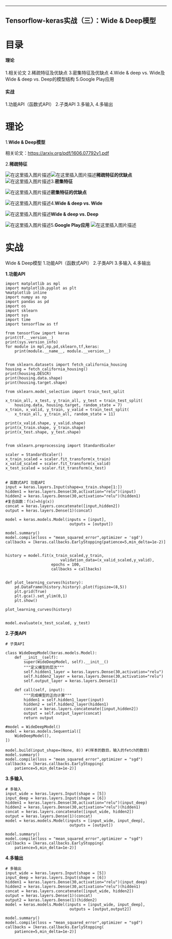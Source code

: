 ﻿---
Tensorflow-keras实战（三）：Wide & Deep模型
---



# 目录
#### 理论
1.相关论文
2.稀疏特征及优缺点
3.密集特征及优缺点
4.Wide & deep vs. Wide及Wide & deep vs. Deep的模型结构
5.Google Play应用
#### 实战
1.功能API（函数式API）
2.子类API
3.多输入
4.多输出

# 理论

1.**Wide & Deep模型**

相关论文：https://arxiv.org/pdf/1606.07792v1.pdf

2.**稀疏特征**

![在这里插入图片描述](https://img-blog.csdnimg.cn/20190905151748908.png?x-oss-process=image/watermark,type_ZmFuZ3poZW5naGVpdGk,shadow_10,text_aHR0cHM6Ly9ibG9nLmNzZG4ubmV0L1hCX3BsZWFzZQ==,size_16,color_FFFFFF,t_70)![在这里插入图片描述](https://img-blog.csdnimg.cn/20190905151859910.png)**稀疏特征的优缺点**
![在这里插入图片描述](https://img-blog.csdnimg.cn/20190905152133528.png?x-oss-process=image/watermark,type_ZmFuZ3poZW5naGVpdGk,shadow_10,text_aHR0cHM6Ly9ibG9nLmNzZG4ubmV0L1hCX3BsZWFzZQ==,size_16,color_FFFFFF,t_70)3.**密集特征**

![在这里插入图片描述](https://img-blog.csdnimg.cn/2019090515251034.png?x-oss-process=image/watermark,type_ZmFuZ3poZW5naGVpdGk,shadow_10,text_aHR0cHM6Ly9ibG9nLmNzZG4ubmV0L1hCX3BsZWFzZQ==,size_16,color_FFFFFF,t_70)**密集特征的优缺点**

![在这里插入图片描述](https://img-blog.csdnimg.cn/2019090515255813.png?x-oss-process=image/watermark,type_ZmFuZ3poZW5naGVpdGk,shadow_10,text_aHR0cHM6Ly9ibG9nLmNzZG4ubmV0L1hCX3BsZWFzZQ==,size_16,color_FFFFFF,t_70)4.**Wide & deep vs. Wide**

![在这里插入图片描述](https://img-blog.csdnimg.cn/2019090515290567.png?x-oss-process=image/watermark,type_ZmFuZ3poZW5naGVpdGk,shadow_10,text_aHR0cHM6Ly9ibG9nLmNzZG4ubmV0L1hCX3BsZWFzZQ==,size_16,color_FFFFFF,t_70)**Wide & deep vs. Deep**

![在这里插入图片描述](https://img-blog.csdnimg.cn/20190905152946625.png?x-oss-process=image/watermark,type_ZmFuZ3poZW5naGVpdGk,shadow_10,text_aHR0cHM6Ly9ibG9nLmNzZG4ubmV0L1hCX3BsZWFzZQ==,size_16,color_FFFFFF,t_70)5.**Google Play应用**
![在这里插入图片描述](https://img-blog.csdnimg.cn/20190905153015668.png?x-oss-process=image/watermark,type_ZmFuZ3poZW5naGVpdGk,shadow_10,text_aHR0cHM6Ly9ibG9nLmNzZG4ubmV0L1hCX3BsZWFzZQ==,size_16,color_FFFFFF,t_70)

# 实战

Wide & Deep模型
1.功能API（函数式API）
2.子类API
3.多输入
4.多输出


**1.功能API**

```
import matplotlib as mpl
import matplotlib.pyplot as plt
%matplotlib inline
import numpy as np
import pandas as pd
import os
import sklearn
import sys
import time
import tensorflow as tf

from tensorflow import keras
print(tf.__version__)
print(sys.version_info)
for module in mpl,np,pd,sklearn,tf,keras:
    print(module.__name__, module.__version__)


from sklearn.datasets import fetch_california_housing
housing = fetch_california_housing()
print(housing.DESCR)
print(housing.data.shape)
print(housing.target.shape)

from sklearn.model_selection import train_test_split

x_train_all, x_test, y_train_all, y_test = train_test_split(
    housing.data, housing.target, random_state = 7)
x_train, x_valid, y_train, y_valid = train_test_split(
    x_train_all, y_train_all, random_state = 11)

print(x_valid.shape, y_valid.shape)
print(x_train.shape, y_train.shape)
print(x_test.shape, y_test.shape)


from sklearn.preprocessing import StandardScaler

scaler = StandardScaler()
x_train_scaled = scaler.fit_transform(x_train)
x_valid_scaled = scaler.fit_transform(x_valid)
x_test_scaled = scaler.fit_transform(x_test)


# 函数式API 功能API
input = keras.layers.Input(shape=x_train.shape[1:])
hidden1 = keras.layers.Dense(30,activation="relu")(input)
hidden2 = keras.layers.Dense(30,activation="relu")(hidden1)
#复合函数：f(x)=h(g(x))
concat = keras.layers.concatenate([input,hidden2])
output = keras.layers.Dense(1)(concat)

model = keras.models.Model(inputs = [input],
                            outputs = [output])

model.summary()
model.compile(loss = "mean_squared_error",optimizer = 'sgd')
callbacks = [keras.callbacks.EarlyStopping(patience=5,min_delta=1e-2)]


history = model.fit(x_train_scaled,y_train,
                        validation_data=(x_valid_scaled,y_valid),
                    epochs = 100,
                    callbacks = callbacks)


def plot_learning_curves(history):
    pd.DataFrame(history.history).plot(figsize=(8,5))
    plt.grid(True)
    plt.gca().set_ylim(0,1)
    plt.show()
    
plot_learning_curves(history)


model.evaluate(x_test_scaled, y_test)
```

**2.子类API**

```
# 子类API

class WideDeepModel(keras.models.Model):
    def __init__(self):
        super(WideDeepModel, self).__init__()
        """定义模型的层次"""
        self.hidden1_layer = keras.layers.Dense(30,activation="relu")
        self.hidden2_layer = keras.layers.Dense(30,activation="relu")
        self.output_layer = keras.layers.Dense(1)
        
    def call(self, input):
        """完成模型的正向计算"""
        hidden1 = self.hidden1_layer(input)
        hidden2 = self.hidden2_layer(hidden1)
        concat = keras.layers.concatenate([input,hidden2])
        output = self.output_layer(concat)
        return output

#model = WideDeepModel()
model = keras.models.Sequential([
    WideDeepModel(),
])

model.build(input_shape=(None, 8)) #(样本的数目，输入的fetch的数目)
model.summary()
model.compile(loss = "mean_squared_error",optimizer = "sgd")
callbacks = [keras.callbacks.EarlyStopping(
    patience=5,min_delta=1e-2)]
```

**3.多输入**

```
# 多输入
input_wide = keras.layers.Input(shape = [5])
input_deep = keras.layers.Input(shape = [6])
hidden1 = keras.layers.Dense(30,activation="relu")(input_deep)
hidden2 = keras.layers.Dense(30,activation="relu")(hidden1)
concat = keras.layers.concatenate([input_wide, hidden2])
output = keras.layers.Dense(1)(concat)
model = keras.models.Model(inputs = [input_wide, input_deep],
                            outputs = [output])

model.summary()
model.compile(loss = "mean_squared_error",optimizer = "sgd")
callbacks = [keras.callbacks.EarlyStopping(
    patience=5,min_delta=1e-2)]
```

**4.多输出**

```
# 多输出
input_wide = keras.layers.Input(shape = [5])
input_deep = keras.layers.Input(shape = [6])
hidden1 = keras.layers.Dense(30,activation="relu")(input_deep)
hidden2 = keras.layers.Dense(30,activation="relu")(hidden1)
concat = keras.layers.concatenate([input_wide, hidden2])
output = keras.layers.Dense(1)(concat)
output2 = keras.layers.Dense(1)(hidden2)
model = keras.models.Model(inputs = [input_wide, input_deep],
                            outputs = [output,output2])

model.summary()
model.compile(loss = "mean_squared_error",optimizer = "sgd")
callbacks = [keras.callbacks.EarlyStopping(
    patience=5,min_delta=1e-2)]
```



